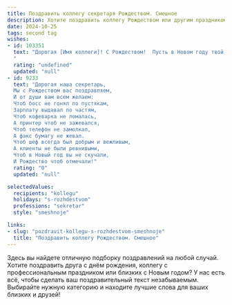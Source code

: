 ```yaml
---
title: Поздравить коллегу секретаря Рождеством. Смешное
description: Хотите поздравить коллегу Рождеством или другим праздником? Наш ИИ создаст незабываемое поздравление, а вы обязательно выделитесь среди других.  
date: 2024-10-25
tags: second tag
wishes:
- id: 103351
  text: "Дорогая [Имя коллеги]! С Рождеством!  Пусть в Новом году твой рабочий стол будет завален только подарками, а не бумагами, а секретарский талант принесет тебе море позитива и, конечно же, премию размером с новогоднюю елку! Желаю, чтобы все твои планы сбылись, как по волшебству (ну, или хотя бы по звонку от важного клиента)!
  "
  rating: "undefined"
  updated: "null"
- id: 9233
  text: "Дорогая наша секретарь,
  Мы с Рождеством вас поздравляем,
  И от души вам всем желаем:
  Чтоб босс не гонял по пустякам,
  Зарплату выдавал по частям,
  Чтоб кофеварка не ломалась,
  А принтер чтоб не зажевался,
  Чтоб телефон не замолкал,
  А факс бумагу не жевал.
  Чтоб шеф всегда был добрым и вежливым,
  А клиенты не были ревнивыми,
  Чтоб в Новый год вы не скучали,
  И Рождество чтоб отмечали!"
  rating: "0"
  updated: "null"

selectedValues:
  recipients: "kollegu"
  holidays: "s-rozhdestvom"
  professions: "sekretar"
  style: "smeshnoje"

links:
- slug: "pozdravit-kollegu-s-rozhdestvom-smeshnoje"
  title: "Поздравить коллегу Рождеством. Смешное"
---
```


Здесь вы найдете отличную подборку поздравлений на любой случай. 
Хотите поздравить друга с днём рождения, коллегу с профессиональным праздником или близких с Новым годом? У нас есть всё, чтобы сделать ваш поздравительный текст незабываемым. Выбирайте нужную категорию и находите лучшие слова для ваших близких и друзей!
